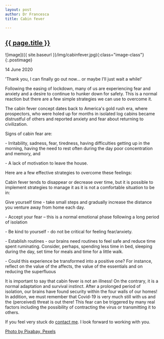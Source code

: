 ```yaml
---
layout: post
author: Dr Francesca
title: Cabin fever

---
```

 
 <h2 class="postheader"><a href="{{ site.baseurl }}{{ page.url }}">{{ page.title }}</a></h2>


![image]({{ site.baseurl }}/img/cabinfever.jpg){:class="image-class"}{:.postimage}

<p class="blogdate">14 June 2020</p>

<p class="blogcopy">'Thank you, I can finally go out now… or maybe I'll just wait a while!'</p> 

<p class="blogcopy">Following the easing of lockdown, many of us are experiencing fear and anxiety and a desire to continue to hunker down for safety. This is a normal reaction but there are a few simple strategies we can use to overcome it.</p> 

<p class="blogcopy">The cabin fever concept dates back to America's gold rush era, where prospectors, who were holed up for months in isolated log cabins became distrustful of others and reported anxiety and fear about returning to civilization.</p>  

<p class="blogcopy">Signs of cabin fear are:</p> 
<p class="blogcopy">- Irritability, sadness, fear, tiredness, having difficulties getting up in the morning, having the need to rest often during the day poor concentration and memory, and</p> 
<p class="blogcopy">- A lack of motivation to leave the house.</p>  
<p class="blogcopy">Here are a few effective strategies to overcome these feelings:</p> 
<p class="blogcopy">Cabin fever tends to disappear or decrease over time, but it is possible to implement strategies to manage it as it is not a comfortable situation to be in:</p> 
<p class="blogcopy">Give yourself time - take small steps and gradually increase the distance you venture away from home each day.</p> 
<p class="blogcopy">- Accept your fear – this is a normal emotional phase following a long period of isolation</p> 
<p class="blogcopy">- Be kind to yourself - do not be critical for feeling fear/anxiety.</p> 
<p class="blogcopy">- Establish routines - our brains need routines to feel safe and reduce time spent ruminating. Consider, perhaps, spending less time in bed, sleeping during the day, set time for meals and time for a little walk.</p> 
<p class="blogcopy">- Could this experience be transformed into a positive one? For instance, reflect on the value of the affects, the value of the essentials and on reducing the superfluous</p> 
<p class="blogcopy">It is important to say that cabin fever is not an illness! On the contrary, it is a normal adaptation and survival instinct. After a prolonged period of isolation, our brains have found security within the four walls of our homes! In addition, we must remember that Covid-19 is very much still with us and the (perceived) threat is out there! This fear can be triggered by many real factors including the possibility of contracting the virus or transmitting it to others.</p> 

<p class="blogcopy">If you feel very stuck do <a href="https://drfrancesca.co.uk/contact">contact me</a>. I look forward to working with you. 
</p> 


<p class="blogcopy"><a href="https://www.pexels.com/photo/autumn-autumn-leaves-beautiful-color-206648/">Photo by Pixabay, Pexels</a></p>



<br>
<div class="sharethis-inline-share-buttons"></div>
<br>
